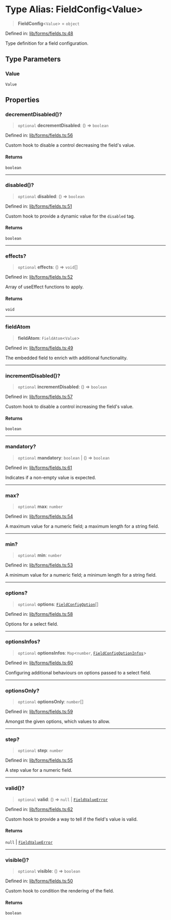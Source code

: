 # Type Alias: FieldConfig\<Value\>

> **FieldConfig**\<`Value`\> = `object`

Defined in: [lib/forms/fields.ts:48](https://github.com/aldesgroup/goaldn/blob/b43e92ae42dcd6febc9c2c8f0742ef8c669d44f6/lib/forms/fields.ts#L48)

Type definition for a field configuration.

## Type Parameters

### Value

`Value`

## Properties

### decrementDisabled()?

> `optional` **decrementDisabled**: () => `boolean`

Defined in: [lib/forms/fields.ts:56](https://github.com/aldesgroup/goaldn/blob/b43e92ae42dcd6febc9c2c8f0742ef8c669d44f6/lib/forms/fields.ts#L56)

Custom hook to disable a control decreasing the field's value.

#### Returns

`boolean`

***

### disabled()?

> `optional` **disabled**: () => `boolean`

Defined in: [lib/forms/fields.ts:51](https://github.com/aldesgroup/goaldn/blob/b43e92ae42dcd6febc9c2c8f0742ef8c669d44f6/lib/forms/fields.ts#L51)

Custom hook to provide a dynamic value for the `disabled` tag.

#### Returns

`boolean`

***

### effects?

> `optional` **effects**: () => `void`[]

Defined in: [lib/forms/fields.ts:52](https://github.com/aldesgroup/goaldn/blob/b43e92ae42dcd6febc9c2c8f0742ef8c669d44f6/lib/forms/fields.ts#L52)

Array of useEffect functions to apply.

#### Returns

`void`

***

### fieldAtom

> **fieldAtom**: `FieldAtom`\<`Value`\>

Defined in: [lib/forms/fields.ts:49](https://github.com/aldesgroup/goaldn/blob/b43e92ae42dcd6febc9c2c8f0742ef8c669d44f6/lib/forms/fields.ts#L49)

The embedded field to enrich with additional functionality.

***

### incrementDisabled()?

> `optional` **incrementDisabled**: () => `boolean`

Defined in: [lib/forms/fields.ts:57](https://github.com/aldesgroup/goaldn/blob/b43e92ae42dcd6febc9c2c8f0742ef8c669d44f6/lib/forms/fields.ts#L57)

Custom hook to disable a control increasing the field's value.

#### Returns

`boolean`

***

### mandatory?

> `optional` **mandatory**: `boolean` \| () => `boolean`

Defined in: [lib/forms/fields.ts:61](https://github.com/aldesgroup/goaldn/blob/b43e92ae42dcd6febc9c2c8f0742ef8c669d44f6/lib/forms/fields.ts#L61)

Indicates if a non-empty value is expected.

***

### max?

> `optional` **max**: `number`

Defined in: [lib/forms/fields.ts:54](https://github.com/aldesgroup/goaldn/blob/b43e92ae42dcd6febc9c2c8f0742ef8c669d44f6/lib/forms/fields.ts#L54)

A maximum value for a numeric field; a maximum length for a string field.

***

### min?

> `optional` **min**: `number`

Defined in: [lib/forms/fields.ts:53](https://github.com/aldesgroup/goaldn/blob/b43e92ae42dcd6febc9c2c8f0742ef8c669d44f6/lib/forms/fields.ts#L53)

A minimum value for a numeric field; a minimum length for a string field.

***

### options?

> `optional` **options**: [`FieldConfigOption`](FieldConfigOption.md)[]

Defined in: [lib/forms/fields.ts:58](https://github.com/aldesgroup/goaldn/blob/b43e92ae42dcd6febc9c2c8f0742ef8c669d44f6/lib/forms/fields.ts#L58)

Options for a select field.

***

### optionsInfos?

> `optional` **optionsInfos**: `Map`\<`number`, [`FieldConfigOptionInfos`](FieldConfigOptionInfos.md)\>

Defined in: [lib/forms/fields.ts:60](https://github.com/aldesgroup/goaldn/blob/b43e92ae42dcd6febc9c2c8f0742ef8c669d44f6/lib/forms/fields.ts#L60)

Configuring additional behaviours on options passed to a select field.

***

### optionsOnly?

> `optional` **optionsOnly**: `number`[]

Defined in: [lib/forms/fields.ts:59](https://github.com/aldesgroup/goaldn/blob/b43e92ae42dcd6febc9c2c8f0742ef8c669d44f6/lib/forms/fields.ts#L59)

Amongst the given options, which values to allow.

***

### step?

> `optional` **step**: `number`

Defined in: [lib/forms/fields.ts:55](https://github.com/aldesgroup/goaldn/blob/b43e92ae42dcd6febc9c2c8f0742ef8c669d44f6/lib/forms/fields.ts#L55)

A step value for a numeric field.

***

### valid()?

> `optional` **valid**: () => `null` \| [`FieldValueError`](FieldValueError.md)

Defined in: [lib/forms/fields.ts:62](https://github.com/aldesgroup/goaldn/blob/b43e92ae42dcd6febc9c2c8f0742ef8c669d44f6/lib/forms/fields.ts#L62)

Custom hook to provide a way to tell if the field's value is valid.

#### Returns

`null` \| [`FieldValueError`](FieldValueError.md)

***

### visible()?

> `optional` **visible**: () => `boolean`

Defined in: [lib/forms/fields.ts:50](https://github.com/aldesgroup/goaldn/blob/b43e92ae42dcd6febc9c2c8f0742ef8c669d44f6/lib/forms/fields.ts#L50)

Custom hook to condition the rendering of the field.

#### Returns

`boolean`
